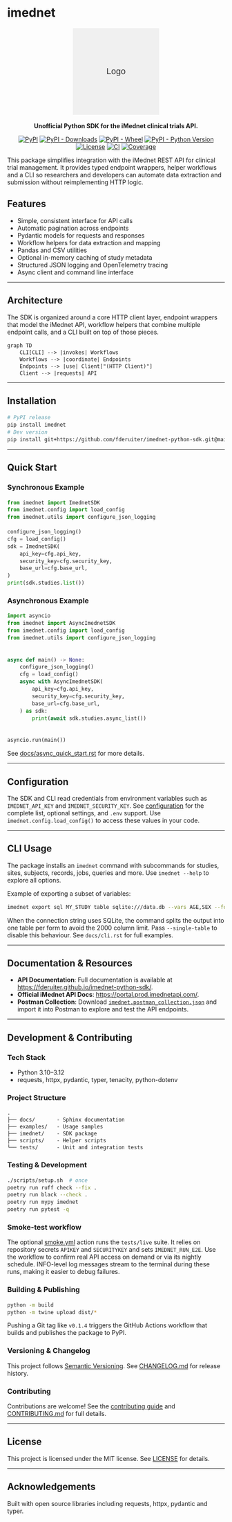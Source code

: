 # imednet

<div align="center">
  <img src="docs/_static/logo.png" alt="imednet logo" width="200" height="200">
</div>

<div align="center">

**Unofficial Python SDK for the iMednet clinical trials API.**

</div>

<div align="center">

[![PyPI](https://img.shields.io/pypi/v/imednet.svg)](https://pypi.org/project/imednet/)
[![PyPI - Downloads](https://img.shields.io/pypi/dm/imednet.svg)](https://pypi.org/project/imednet/)
[![PyPI - Wheel](https://img.shields.io/pypi/wheel/imednet.svg)](https://pypi.org/project/imednet/)
[![PyPI - Python Version](https://img.shields.io/pypi/pyversions/imednet.svg)](https://pypi.org/project/imednet/)
[![License](https://img.shields.io/pypi/l/imednet.svg)](LICENSE)
[![CI](https://img.shields.io/github/actions/workflow/status/fderuiter/imednet-python-sdk/ci.yml?branch=main)](https://github.com/fderuiter/imednet-python-sdk/actions/workflows/ci.yml)
[![Coverage](https://img.shields.io/badge/coverage-90%25-brightgreen)](https://github.com/fderuiter/imednet-python-sdk)

</div>

This package simplifies integration with the iMednet REST API for clinical trial
management. It provides typed endpoint wrappers, helper workflows and a CLI so
researchers and developers can automate data extraction and submission without
reimplementing HTTP logic.

## Features

- Simple, consistent interface for API calls
- Automatic pagination across endpoints
- Pydantic models for requests and responses
- Workflow helpers for data extraction and mapping
- Pandas and CSV utilities
- Optional in-memory caching of study metadata
- Structured JSON logging and OpenTelemetry tracing
- Async client and command line interface

---

## Architecture

The SDK is organized around a core HTTP client layer, endpoint wrappers that model
the iMednet API, workflow helpers that combine multiple endpoint calls, and a CLI
built on top of those pieces.

```mermaid
graph TD
    CLI[CLI] --> |invokes| Workflows
    Workflows --> |coordinate| Endpoints
    Endpoints --> |use| Client["(HTTP Client)"]
    Client --> |requests| API
```

---

## Installation

```bash
# PyPI release
pip install imednet
# Dev version
pip install git+https://github.com/fderuiter/imednet-python-sdk.git@main
```

---

## Quick Start

### Synchronous Example

```python
from imednet import ImednetSDK
from imednet.config import load_config
from imednet.utils import configure_json_logging

configure_json_logging()
cfg = load_config()
sdk = ImednetSDK(
    api_key=cfg.api_key,
    security_key=cfg.security_key,
    base_url=cfg.base_url,
)
print(sdk.studies.list())
```

### Asynchronous Example

```python
import asyncio
from imednet import AsyncImednetSDK
from imednet.config import load_config
from imednet.utils import configure_json_logging


async def main() -> None:
    configure_json_logging()
    cfg = load_config()
    async with AsyncImednetSDK(
        api_key=cfg.api_key,
        security_key=cfg.security_key,
        base_url=cfg.base_url,
    ) as sdk:
        print(await sdk.studies.async_list())


asyncio.run(main())
```

See [docs/async_quick_start.rst](docs/async_quick_start.rst) for more details.

---

## Configuration

The SDK and CLI read credentials from environment variables such as
`IMEDNET_API_KEY` and `IMEDNET_SECURITY_KEY`. See
[configuration](docs/configuration.rst) for the complete list, optional
settings, and `.env` support. Use `imednet.config.load_config()` to access these
values in your code.

---

## CLI Usage

The package installs an `imednet` command with subcommands for studies, sites,
subjects, records, jobs, queries and more. Use `imednet --help` to explore all
options.

Example of exporting a subset of variables:

```bash
imednet export sql MY_STUDY table sqlite:///data.db --vars AGE,SEX --forms 10,20
```

When the connection string uses SQLite, the command splits the output into one
table per form to avoid the 2000 column limit. Pass ``--single-table`` to
disable this behaviour. See ``docs/cli.rst`` for full examples.

---

## Documentation & Resources

- **API Documentation**: Full documentation is available at
  <https://fderuiter.github.io/imednet-python-sdk/>.
- **Official iMednet API Docs**: <https://portal.prod.imednetapi.com/>.
- **Postman Collection**: Download
  [`imednet.postman_collection.json`](resources/imednet.postman_collection.json) and import it
  into Postman to explore and test the API endpoints.

---

## Development & Contributing

### Tech Stack

- Python 3.10–3.12
- requests, httpx, pydantic, typer, tenacity, python-dotenv

### Project Structure

```
.
├── docs/       - Sphinx documentation
├── examples/   - Usage samples
├── imednet/    - SDK package
├── scripts/    - Helper scripts
└── tests/      - Unit and integration tests
```

### Testing & Development

```bash
./scripts/setup.sh  # once
poetry run ruff check --fix .
poetry run black --check .
poetry run mypy imednet
poetry run pytest -q
```

### Smoke-test workflow

The optional [smoke.yml](.github/workflows/smoke.yml) action runs the `tests/live` suite.
It relies on repository secrets `APIKEY` and `SECURITYKEY` and sets `IMEDNET_RUN_E2E`.
Use the workflow to confirm real API access on demand or via its nightly schedule.
INFO-level log messages stream to the terminal during these runs, making it easier to
debug failures.

### Building & Publishing

```bash
python -m build
python -m twine upload dist/*
```

Pushing a Git tag like `v0.1.4` triggers the GitHub Actions workflow that builds
and publishes the package to PyPI.

### Versioning & Changelog

This project follows [Semantic Versioning](https://semver.org). See
[CHANGELOG.md](CHANGELOG.md) for release history.

### Contributing

Contributions are welcome! See the
[contributing guide](docs/contributing.rst) and
[CONTRIBUTING.md](CONTRIBUTING.md) for full details.

---

## License

This project is licensed under the MIT license. See [LICENSE](LICENSE) for
details.

---

## Acknowledgements

Built with open source libraries including requests, httpx, pydantic and typer.

